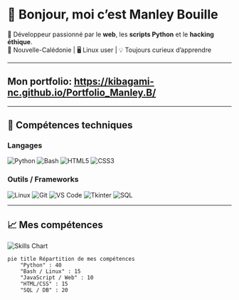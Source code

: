 # 👋 Bonjour, moi c’est Manley Bouille

🎯 Développeur passionné par le **web**, les **scripts Python** et le **hacking éthique**.  
📍 Nouvelle-Calédonie | 🖥️ Linux user | 💡 Toujours curieux d’apprendre

---

## Mon portfolio: https://kibagami-nc.github.io/Portfolio_Manley.B/

---

## 🚀 Compétences techniques

### Langages
![Python](https://img.shields.io/badge/Python-3776AB?style=for-the-badge&logo=python&logoColor=white)
![Bash](https://img.shields.io/badge/Bash-4EAA25?style=for-the-badge&logo=gnu-bash&logoColor=white)
![HTML5](https://img.shields.io/badge/HTML5-E34F26?style=for-the-badge&logo=html5&logoColor=white)
![CSS3](https://img.shields.io/badge/CSS3-1572B6?style=for-the-badge&logo=css3&logoColor=white)

### Outils / Frameworks
![Linux](https://img.shields.io/badge/Linux-FCC624?style=for-the-badge&logo=linux&logoColor=black)
![Git](https://img.shields.io/badge/Git-F05032?style=for-the-badge&logo=git&logoColor=white)
![VS Code](https://img.shields.io/badge/VS_Code-007ACC?style=for-the-badge&logo=visual-studio-code&logoColor=white)
![Tkinter](https://img.shields.io/badge/Tkinter-FF69B4?style=for-the-badge&logo=python&logoColor=white)
![SQL](https://img.shields.io/badge/SQL-4479A1?style=for-the-badge&logo=mysql&logoColor=white)

---

## 📈 Mes compétences

![Skills Chart](https://skillicons.dev/icons?i=python,bash,html,css,linux,git,vscode,sqlite)

```mermaid
pie title Répartition de mes compétences
    "Python" : 40
    "Bash / Linux" : 15
    "JavaScript / Web" : 10
    "HTML/CSS" : 15
    "SQL / DB" : 20
